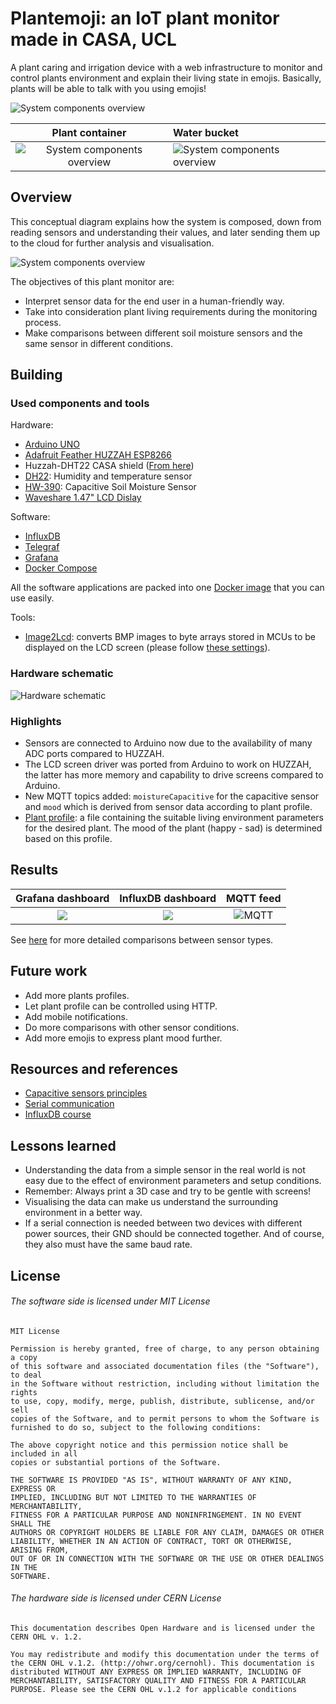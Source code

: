 
# Plantemoji: an IoT plant monitor made in CASA, UCL

A plant caring and irrigation device with a web infrastructure to monitor and control plants environment and explain their living state in emojis. Basically, plants will be able to talk with you using emojis!



![System components overview](/Docs/Photos/Full-device.jpg)

Plant container			          							 |  Water bucket	 
:-----------------------------------------------------------:|:-------------------------------------------------------------------------
![System components overview](/Docs/Photos/Pot-3D-design.gif)|   ![System components overview](/Docs/Photos/Water-bucket-3D-design.gif)





## Overview

This conceptual diagram explains how the system is composed, down from reading sensors and understanding their values, and later sending them up to the cloud for further analysis and visualisation.

![System components overview](/Docs/System-mind-map.jpg)

The objectives of this plant monitor are:
 - Interpret sensor data for the end user in a human-friendly way.
 - Take into consideration plant living requirements during the monitoring process.
 - Make comparisons between different soil moisture sensors and the same sensor in different conditions.

## Building

### Used components and tools

Hardware:
 - [Arduino UNO](https://store.arduino.cc/products/arduino-uno-rev3)
 - [Adafruit Feather HUZZAH ESP8266](https://learn.adafruit.com/adafruit-feather-huzzah-esp8266/)
 - Huzzah-DHT22 CASA shield ([From here](https://github.com/ucl-casa-ce/casa0014/blob/main/plantMonitor/README.md#multiple-physical-prototypes))
 - [DH22](https://www.adafruit.com/product/385): Humidity and temperature sensor 
 - [HW-390](https://thepihut.com/products/capacitive-soil-moisture-sensor?variant=32137736421438): Capacitive Soil Moisture Sensor 
 - [Waveshare 1.47" LCD Dislay](https://thepihut.com/products/1-47-rounded-spi-lcd-display-module-172x320?variant=42062646509763)

Software:
 - [InfluxDB](https://www.influxdata.com/)
 - [Telegraf](https://www.influxdata.com/time-series-platform/telegraf/)
 - [Grafana](https://grafana.com/)
 - [Docker Compose](https://docs.docker.com/compose/)

All the software applications are packed into one [Docker image](/Server/docker-compose.yml) that you can use easily.

Tools:
 - [Image2Lcd](https://www.waveshare.com/wiki/File:Image2Lcd.7z): converts BMP images to byte arrays stored in MCUs to be displayed on the LCD screen (please follow [these settings](/Docs/Image2LCD%20app%20settings.jpg)).

### Hardware schematic

![Hardware schematic](/PCB/schematic.png)

### Highlights
 - Sensors are connected to Arduino now due to the availability of many ADC ports compared to HUZZAH.
 - The LCD screen driver was ported from Arduino to work on HUZZAH, the latter has more memory and capability to drive screens compared to Arduino.
 - New MQTT topics added: `moistureCapacitive` for the capacitive sensor and `mood` which is derived from sensor data according to plant profile.
 - [Plant profile](/Code/Huzzah/PlantProfile.h): a file containing the suitable living environment parameters for the desired plant. The mood of the plant (happy - sad) is determined based on this profile.

## Results
Grafana dashboard            |  InfluxDB dashboard		 |  MQTT feed
:---------------------------:|:-------------------------:|:-------------------------:
![](/Docs/grafana-result.jpg)|   ![](/Docs/influxdb-result.jpg)|   ![MQTT](/Docs/mqtt-result.jpg)

See [here](/Docs/DAQ/DAQ.md) for more detailed comparisons between sensor types.

## Future work
- Add more plants profiles.
- Let plant profile can be controlled using HTTP.
- Add mobile notifications.
- Do more comparisons with other sensor conditions.
- Add more emojis to express plant mood further.

## Resources and references
- [Capacitive sensors principles](https://makersportal.com/blog/2020/5/26/capacitive-soil-moisture-calibration-with-arduino)
- [Serial communication](https://circuitdigest.com/microcontroller-projects/arduino-spi-communication-tutorial)
- [InfluxDB course](https://university.influxdata.com/courses/influxdb-essentials-tutorial/)

## Lessons learned
 - Understanding the data from a simple sensor in the real world is not easy due to the effect of environment parameters and setup conditions.
 - Remember: Always print a 3D case and try to be gentle with screens!
 - Visualising the data can make us understand the surrounding environment in a better way.
 - If a serial connection is needed between two devices with different power sources, their GND should be connected together. And of course, they also must have the same baud rate.

 

## License


###### The software side is licensed under MIT License

```
MIT License

Permission is hereby granted, free of charge, to any person obtaining a copy
of this software and associated documentation files (the "Software"), to deal
in the Software without restriction, including without limitation the rights
to use, copy, modify, merge, publish, distribute, sublicense, and/or sell
copies of the Software, and to permit persons to whom the Software is
furnished to do so, subject to the following conditions:

The above copyright notice and this permission notice shall be included in all
copies or substantial portions of the Software.

THE SOFTWARE IS PROVIDED "AS IS", WITHOUT WARRANTY OF ANY KIND, EXPRESS OR
IMPLIED, INCLUDING BUT NOT LIMITED TO THE WARRANTIES OF MERCHANTABILITY,
FITNESS FOR A PARTICULAR PURPOSE AND NONINFRINGEMENT. IN NO EVENT SHALL THE
AUTHORS OR COPYRIGHT HOLDERS BE LIABLE FOR ANY CLAIM, DAMAGES OR OTHER
LIABILITY, WHETHER IN AN ACTION OF CONTRACT, TORT OR OTHERWISE, ARISING FROM,
OUT OF OR IN CONNECTION WITH THE SOFTWARE OR THE USE OR OTHER DEALINGS IN THE
SOFTWARE.
```

###### The hardware side is licensed under CERN License

```
This documentation describes Open Hardware and is licensed under the CERN OHL v. 1.2.

You may redistribute and modify this documentation under the terms of the CERN OHL v.1.2. (http://ohwr.org/cernohl). This documentation is distributed WITHOUT ANY EXPRESS OR IMPLIED WARRANTY, INCLUDING OF MERCHANTABILITY, SATISFACTORY QUALITY AND FITNESS FOR A PARTICULAR PURPOSE. Please see the CERN OHL v.1.2 for applicable conditions
```
